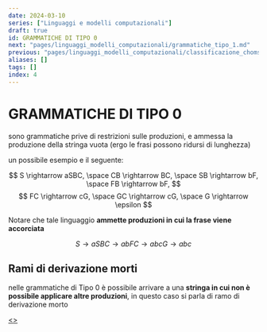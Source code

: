 ```yaml
---
date: 2024-03-10
series: ["Linguaggi e modelli computazionali"]
draft: true
id: GRAMMATICHE DI TIPO 0
next: "pages/linguaggi_modelli_computazionali/grammatiche_tipo_1.md"
previous: "pages/linguaggi_modelli_computazionali/classificazione_chomsky.md"
aliases: []
tags: []
index: 4
---
```

#  GRAMMATICHE DI TIPO 0

sono grammatiche prive di restrizioni sulle produzioni, e ammessa la produzione della stringa vuota (ergo le frasi possono ridursi di lunghezza)

un possibile esempio e il seguente:

$$
S \rightarrow aSBC, \space CB \rightarrow BC, \space SB \rightarrow bF, \space FB \rightarrow bF,
$$
$$
FC \rightarrow cG, \space GC \rightarrow cG, \space G \rightarrow \epsilon
$$

Notare che tale linguaggio **ammette produzioni in cui la frase viene accorciata**

$$
S \rightarrow aSBC\rightarrow abFC \rightarrow abcG \rightarrow abc
$$

## Rami di derivazione morti

nelle grammatiche di Tipo 0 è possibile arrivare a una **stringa in cui non è possibile applicare altre produzioni**, in questo caso si parla di ramo di derivazione morto

[<](pages/linguaggi_modelli_computazionali/classificazione_chomsky.md)[>](pages/linguaggi_modelli_computazionali/grammatiche_tipo_1.md)

